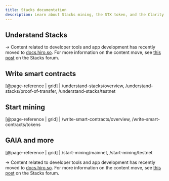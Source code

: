```yaml
---
title: Stacks documentation
description: Learn about Stacks mining, the STX token, and the Clarity smart contract language
---
```


## Understand Stacks

-> Content related to developer tools and app development has recently moved to [docs.hiro.so](https://docs.hiro.so/). For more information on the content move, see [this post](https://forum.stacks.org/t/the-evolution-of-the-stacks-documentation-and-a-new-hiro-docs-site/12343) on the Stacks forum.

## Write smart contracts

[@page-reference | grid] | /understand-stacks/overview, /understand-stacks/proof-of-transfer, /understand-stacks/testnet

## Start mining

[@page-reference | grid] | /write-smart-contracts/overview, /write-smart-contracts/tokens

## GAIA and more

[@page-reference | grid] | /start-mining/mainnet, /start-mining/testnet

-> Content related to developer tools and app development has recently moved to [docs.hiro.so](https://docs.hiro.so/). For more information on the content move, see [this post](https://forum.stacks.org/t/the-evolution-of-the-stacks-documentation-and-a-new-hiro-docs-site/12343) on the Stacks forum.
